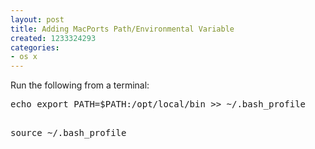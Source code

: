 ```yaml
---
layout: post
title: Adding MacPorts Path/Environmental Variable
created: 1233324293
categories:
- os x
---
```

<p>Run the following from a terminal:</p>
<pre>
echo export PATH=$PATH:/opt/local/bin &gt;&gt; ~/.bash_profile

</pre>
<pre>
source ~/.bash_profile

</pre>
<p>&nbsp;</p>
